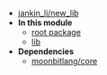 - [jankin\_li/new\_lib](jankin_li/new_lib/)
- **In this module**
  - [root package](jankin_li/new_lib/members)
  - [lib](jankin_li/new_lib/lib/members)
- **Dependencies**
  - [moonbitlang/core](moonbitlang/core/)